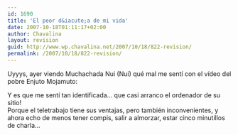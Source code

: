 ```yaml
---
id: 1690
title: 'El peor d&iacute;a de mi vida'
date: 2007-10-18T01:11:17+02:00
author: Chavalina
layout: revision
guid: http://www.wp.chavalina.net/2007/10/18/822-revision/
permalink: /2007/10/18/822-revision/
---
```

Uyyys, ayer viendo Muchachada Nui (Nui) qué mal me sent&iacute; con el v&iacute;deo del pobre Enjuto Mojamuto:

<p class="imgcentro">
</p>

Y es que me sent&iacute; tan identificada… que casi arranco el ordenador de su sitio!  
Porque el teletrabajo tiene sus ventajas, pero también inconvenientes, y ahora echo de menos tener compis, salir a almorzar, estar cinco minutillos de charla…